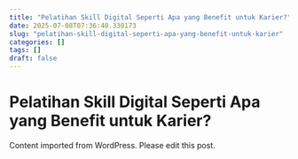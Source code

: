 ```yaml
---
title: "Pelatihan Skill Digital Seperti Apa yang Benefit untuk Karier?"
date: 2025-07-08T07:36:40.330173
slug: "pelatihan-skill-digital-seperti-apa-yang-benefit-untuk-karier"
categories: []
tags: []
draft: false
---
```


# Pelatihan Skill Digital Seperti Apa yang Benefit untuk Karier?

Content imported from WordPress. Please edit this post.
